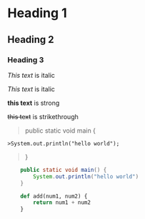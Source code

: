 <!-- heading -->
# Heading 1
## Heading 2
### Heading 3

<!-- italics -->
*This text* is italic

_This text_ is italic

<!-- Strong -->

**this text** is strong

<!-- Strikethrough -->
~~this text~~ is strikethrough

<!-- blockquote -->
> public static void main {
>       
    >System.out.println("hello world");  
>      
>}

<!-- code block -->

```java
    public static void main() {
        System.out.println("hello world")
    }
```

```python
    def add(num1, num2) {
        return num1 + num2
    }
```

